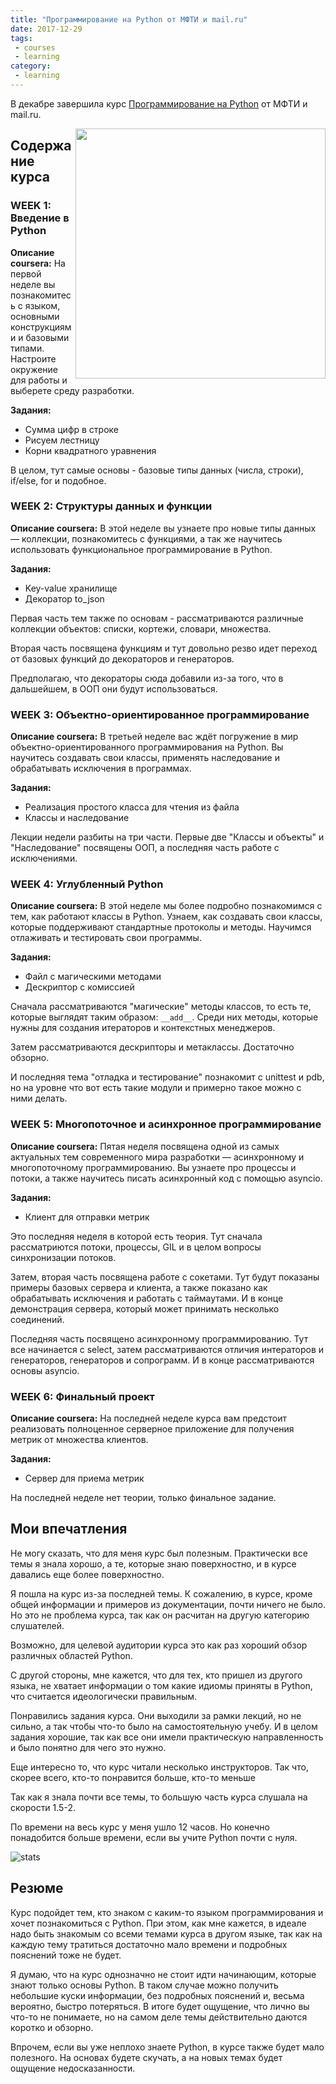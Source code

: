 ```yaml
---
title: "Программирование на Python от МФТИ и mail.ru"
date: 2017-12-29
tags:
 - courses
 - learning
category:
 - learning
---
```


В декабре завершила курс [Программирование на Python](https://www.coursera.org/learn/programming-in-python) от МФТИ и mail.ru.

<img align="right" src="https://raw.githubusercontent.com/natenka/natenka.github.io/master/assets/images/coursera-mfti-python.png" width="400">

## Содержание курса

### WEEK 1: Введение в Python

**Описание coursera:** На первой неделе вы познакомитесь с языком, основными конструкциями и базовыми типами. Настроите окружение для работы и выберете среду разработки.

**Задания:**

* Сумма цифр в строке
* Рисуем лестницу
* Корни квадратного уравнения

В целом, тут самые основы - базовые типы данных (числа, строки), if/else, for и подобное.

### WEEK 2: Структуры данных и функции

**Описание coursera:** В этой неделе вы узнаете про новые типы данных — коллекции, познакомитесь с функциями, а так же научитесь использовать функциональное программирование в Python.

**Задания:**

* Key-value хранилище
* Декоратор to_json

Первая часть тем также по основам - рассматриваются различные коллекции объектов: списки, кортежи, словари, множества.

Вторая часть посвящена функциям и тут довольно резво идет переход от базовых функций до декораторов и генераторов.

Предполагаю, что декораторы сюда добавили из-за того, что в дальшейшем, в ООП они будут использоваться.

### WEEK 3: Объектно-ориентированное программирование

**Описание coursera:** В третьей неделе вас ждёт погружение в мир объектно-ориентированного программирования на Python. Вы научитесь создавать свои классы, применять наследование и обрабатывать исключения в программах.

**Задания:**

* Реализация простого класса для чтения из файла
* Классы и наследование

Лекции недели разбиты на три части. Первые две "Классы и объекты" и "Наследование" посвящены ООП, а последняя часть работе с исключениями.

### WEEK 4: Углубленный Python

**Описание coursera:** В этой неделе мы более подробно познакомимся с тем, как работают классы в Python. Узнаем, как создавать свои классы, которые поддерживают стандартные протоколы и методы. Научимся отлаживать и тестировать свои программы.

**Задания:**

* Файл с магическими методами
* Дескриптор с комиссией

Сначала рассматриваются "магические" методы классов, то есть те, которые выглядят таким образом: `__add__`.
Среди них методы, которые нужны для создания итераторов и контекстных менеджеров.

Затем рассматриваются дескрипторы и метаклассы. Достаточно обзорно.

И последняя тема "отладка и тестирование" познакомит с unittest и pdb, но на уровне что вот есть такие модули и примерно такое можно с ними делать.


### WEEK 5: Многопоточное и асинхронное программирование

**Описание coursera:** Пятая неделя посвящена одной из самых актуальных тем современного мира разработки — асинхронному и многопоточному программированию. Вы узнаете про процессы и потоки, а также научитесь писать асинхронный код с помощью asyncio.

**Задания:**

* Клиент для отправки метрик

Это последняя неделя в которой есть теория. Тут сначала рассматриются потоки, процессы, GIL и в целом вопросы синхронизации потоков.

Затем, вторая часть посвящена работе с сокетами. Тут будут показаны примеры базовых сервера и клиента, а также показано как обрабатывать исключения и работать с таймаутами.
И в конце демонстрация сервера, который может принимать несколько соединений.

Последняя часть посвящено асинхронному программированию.
Тут все начинается с select, затем рассматриваются отличия интераторов и генераторов, генераторов и сопрограмм.
И в конце рассматриваются основы asyncio. 

### WEEK 6: Финальный проект

**Описание coursera:** На последней неделе курса вам предстоит реализовать полноценное серверное приложение для получения метрик от множества клиентов.

**Задания:**

* Сервер для приема метрик

На последней неделе нет теории, только финальное задание.

## Мои впечатления

Не могу сказать, что для меня курс был полезным.
Практически все темы я знала хорошо, а те, которые знаю поверхностно, и в курсе давались еще более поверхностно.

Я пошла на курс из-за последней темы.
К сожалению, в курсе, кроме общей информации и примеров из документации, почти ничего не было.
Но это не проблема курса, так как он расчитан на другую категорию слушателей.

Возможно, для целевой аудитории курса это как раз хороший обзор различных областей Python.

С другой стороны, мне кажется, что для тех, кто пришел из другого языка, не хватает информации о том какие идиомы приняты в Python, что считается идеологически правильным.

Понравились задания курса. Они выходили за рамки лекций, но не сильно, а так чтобы что-то было на самостоятельную учебу.
И в целом задания хорошие, так как все они имели практическую направленность и было понятно для чего это нужно.

Еще интересно то, что курс читали несколько инструкторов.
Так что, скорее всего, кто-то понравится больше, кто-то меньше

Так как я знала почти все темы, то большую часть курса слушала на скорости 1.5-2.

По времени на весь курс у меня ушло 12 часов. Но конечно понадобится больше времени, если вы учите Python почти с нуля.

![stats](https://raw.githubusercontent.com/natenka/natenka.github.io/master/assets/images/mfti-python-stats.png)


## Резюме

Курс подойдет тем, кто знаком с каким-то языком программирования и хочет познакомиться с Python.
При этом, как мне кажется, в идеале надо быть знакомым со всеми темами курса в другом языке, так как на каждую тему тратиться достаточно мало времени и подробных пояснений тоже не будет.

Я думаю, что на курс однозначно не стоит идти начинающим, которые знают только основы Python.
В таком случае можно получить небольшие куски информации, без подробных пояснений и, весьма вероятно, быстро потеряться.
В итоге будет ощущение, что лично вы что-то не понимаете, но на самом деле темы действительно даются коротко и обзорно.

Впрочем, если вы уже неплохо знаете Python, в курсе также будет мало полезного.
На основах будете скучать, а на новых темах будет ощущение недосказанности.


